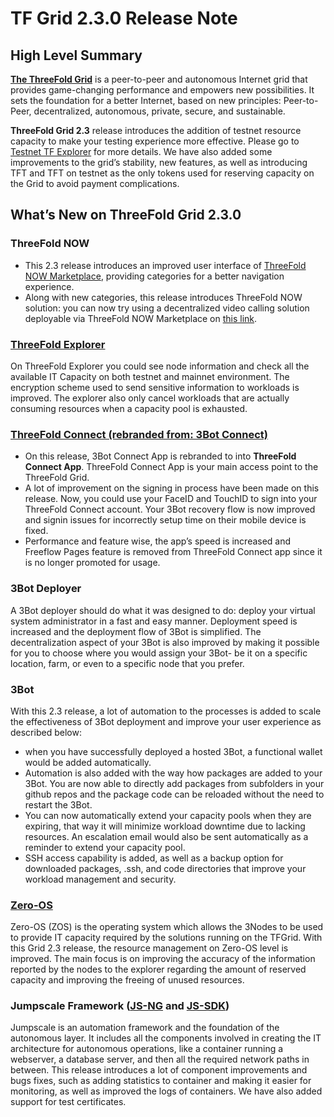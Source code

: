 # TF Grid 2.3.0 Release Note

## High Level Summary

[__The ThreeFold Grid__](https://wiki.threefold.io/#/grid_why) is a peer-to-peer and autonomous Internet grid that provides game-changing performance and empowers new possibilities. It sets the foundation for a better Internet, based on new principles: Peer-to-Peer, decentralized, autonomous, private, secure, and sustainable.

__ThreeFold Grid 2.3__ release introduces the addition of testnet resource capacity to make your testing experience more effective. Please go to 
[Testnet TF Explorer](https://explorer.threefold.io/testnet/) for more details. We have also added some improvements to the grid’s stability, new features, as well as introducing TFT and TFT on testnet as the only tokens used for reserving capacity on the Grid to avoid payment complications.


## What’s New on ThreeFold Grid 2.3.0

### ThreeFold NOW

- This 2.3 release introduces an improved user interface of [ThreeFold NOW Marketplace](marketplace.threefold.io), providing categories for a better navigation experience. 
- Along with new categories, this release introduces ThreeFold NOW solution: you can now try using a decentralized video calling solution deployable via ThreeFold NOW Marketplace on [this link](https://marketplace.threefold.io/marketplace/#/solutions/meetings). 


### [ThreeFold Explorer](https://github.com/threefoldtech/tfexplorer/releases/tag/v0.4.1)

On ThreeFold Explorer you could see node information and check all the available IT Capacity on both testnet and mainnet environment. The encryption scheme used to send sensitive information to workloads is improved. The explorer also only cancel workloads that are actually consuming resources when a capacity pool is exhausted.

### [ThreeFold Connect (rebranded from: 3Bot Connect)](https://github.com/threefoldtech/3Bot_connect/releases/tag/v2.0.0)

- On this release, 3Bot Connect App is rebranded to into __ThreeFold Connect App__. ThreeFold Connect App is your main access point to the ThreeFold Grid.
- A lot of improvement on the signing in process have been made on this release. Now, you could use your FaceID and TouchID to sign into your ThreeFold Connect account. Your 3Bot recovery flow is now improved and signin issues for incorrectly setup time on their mobile device is fixed. 
- Performance and feature wise, the app’s speed is increased and Freeflow Pages feature is removed from ThreeFold Connect app since it is no longer promoted for usage.


### 3Bot Deployer

A 3Bot deployer should do what it was designed to do: deploy your virtual system administrator in a fast and easy manner. Deployment speed is increased and the deployment flow of 3Bot is simplified. The decentralization aspect of your 3Bot is also improved by making it possible for you to choose where you would assign your 3Bot- be it on a specific location, farm, or even to a specific node that you prefer.


### 3Bot

With this 2.3 release, a lot of automation to the processes is added to scale the effectiveness of 3Bot deployment and improve your user experience as described below: 

- when you have successfully deployed a hosted 3Bot, a functional wallet would be added automatically. 
- Automation is also added with the way how packages are added to your 3Bot. You are now able to directly add packages from subfolders in your github repos and the package code can be reloaded without the need to restart the 3Bot. 
- You can now automatically extend your capacity pools when they are expiring, that way it will minimize workload downtime due to lacking resources. An escalation email would also be sent automatically as a reminder to extend your capacity pool.
- SSH access capability is added, as well as a backup option for downloaded packages, .ssh, and code directories that improve your workload management and security.



### [Zero-OS](https://github.com/threefoldtech/zos/releases/tag/v0.4.6)

Zero-OS (ZOS) is the operating system which allows the 3Nodes to be used to provide IT capacity required by the solutions running on the TFGrid. With this Grid 2.3 release, the resource management on Zero-OS level is improved. The main focus is on improving the accuracy of the information reported by the nodes to the explorer regarding the amount of reserved capacity and improving the freeing of unused resources.


### Jumpscale Framework ([JS-NG](https://github.com/threefoldtech/js-ng/releases/tag/v11.0-b7) and [JS-SDK](https://github.com/threefoldtech/js-sdk/releases/tag/11.0-b11))

Jumpscale is an automation framework and the foundation of the autonomous layer. It includes all the components involved in creating the IT architecture for autonomous operations, like a container running a webserver, a database server, and then all the required network paths in between. This release introduces a lot of component improvements and bugs fixes, such as adding statistics to container and making it easier for monitoring, as well as improved the logs of containers. We have also added support for test certificates.


